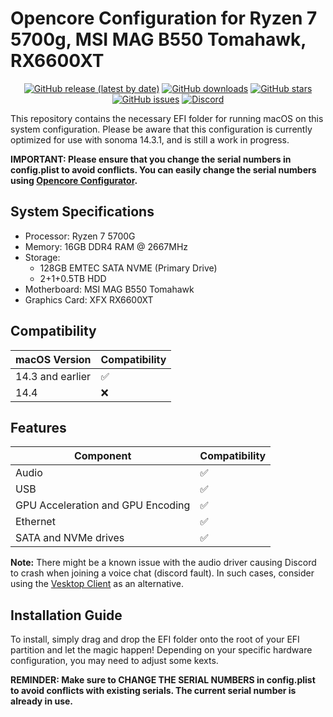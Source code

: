 # Opencore Configuration for Ryzen 7 5700g, MSI MAG B550 Tomahawk, RX6600XT

<div align="center">

  [![GitHub release (latest by date)](https://img.shields.io/github/v/release/Lenochxd/Hackintosh-r7-5700g-msiB550-rx6600xt.svg?style=flat)](https://github.com/Lenochxd/Hackintosh-r7-5700g-msiB550-rx6600xt/releases)
  [![GitHub downloads](https://img.shields.io/github/downloads/Lenochxd/Hackintosh-r7-5700g-msiB550-rx6600xt/total?style=flat)](https://github.com/Lenochxd/Hackintosh-r7-5700g-msiB550-rx6600xt/releases)
  [![GitHub stars](https://img.shields.io/github/stars/Lenochxd/Hackintosh-r7-5700g-msiB550-rx6600xt.svg?style=flat)](https://github.com/Lenochxd/Hackintosh-r7-5700g-msiB550-rx6600xt/stargazers)
  [![GitHub issues](https://img.shields.io/github/issues/Lenochxd/Hackintosh-r7-5700g-msiB550-rx6600xt.svg?style=flat)](https://github.com/Lenochxd/Hackintosh-r7-5700g-msiB550-rx6600xt/issues)
  [![Discord](https://img.shields.io/discord/391919052563546112?style=flat&logo=Discord&logoColor=fff&label=Discord&color=5e6ae8&link=https%3A%2F%2Fdiscord.gg%2FtUPsYHAGfm)](https://discord.gg/tUPsYHAGfm)
</div>

This repository contains the necessary EFI folder for running macOS on this system configuration. Please be aware that this configuration is currently optimized for use with sonoma 14.3.1, and is still a work in progress.


**IMPORTANT: Please ensure that you change the serial numbers in config.plist to avoid conflicts. You can easily change the serial numbers using        [Opencore Configurator](https://mackie100projects.altervista.org/download-opencore-configurator/).**

## System Specifications
- Processor: Ryzen 7 5700G
- Memory: 16GB DDR4 RAM @ 2667MHz
- Storage: 
  - 128GB EMTEC SATA NVME (Primary Drive)
  - 2+1+0.5TB HDD
- Motherboard: MSI MAG B550 Tomahawk
- Graphics Card: XFX RX6600XT

## Compatibility
| macOS Version | Compatibility |
|---------------|---------------|
| 14.3 and earlier | ✅             |
| 14.4            | ❌             |

## Features
| Component                        | Compatibility |
|----------------------------------|---------------|
| Audio                            | ✅             |
| USB                              | ✅             |
| GPU Acceleration and GPU Encoding| ✅             |
| Ethernet                         | ✅             |
| SATA and NVMe drives             | ✅             |

**Note:** There might be a known issue with the audio driver causing Discord to crash when joining a voice chat (discord fault). In such cases, consider using the [Vesktop Client](https://github.com/Vencord/Vesktop) as an alternative.


## Installation Guide
To install, simply drag and drop the EFI folder onto the root of your EFI partition and let the magic happen! Depending on your specific hardware configuration, you may need to adjust some kexts.

**REMINDER: Make sure to CHANGE THE SERIAL NUMBERS in config.plist to avoid conflicts with existing serials. The current serial number is already in use.**
